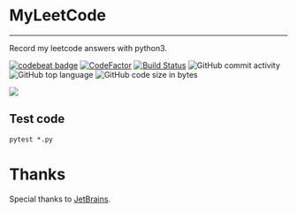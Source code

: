 # MyLeetCode
---
Record my leetcode answers with python3.

[![codebeat badge](https://codebeat.co/badges/554f0e1f-44aa-4eef-92e2-41ab42eeec59)](https://codebeat.co/projects/github-com-jiezhi-myleetcode-master)
[![CodeFactor](https://www.codefactor.io/repository/github/jiezhi/myleetcode/badge)](https://www.codefactor.io/repository/github/jiezhi/myleetcode) [![Build Status](https://travis-ci.org/Jiezhi/myleetcode.svg?branch=master)](https://travis-ci.org/Jiezhi/myleetcode) ![GitHub commit activity](https://img.shields.io/github/commit-activity/m/Jiezhi/myleetcode)  ![GitHub top language](https://img.shields.io/github/languages/top/Jiezhi/myleetcode) ![GitHub code size in bytes](https://img.shields.io/github/languages/code-size/Jiezhi/myleetcode)

[![](https://stats.justsong.cn/api/leetcode/?username=Jiezhi)](https://leetcode.com/Jiezhi/)

## Test code

`pytest *.py`

# Thanks

Special thanks to [JetBrains](https://jb.gg/OpenSource).
